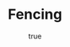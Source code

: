 ---
title: Fencing
description: Pictograms of Olympic sports - Fencing. This is unofficial sample picture. Images of official Olympic pictograms for 1948 Summer Olympics and all Summer Olympics since 1964 can be found in corresponding Official Reports.
languages:
  - en
  - ja
name:
  en: Fencing
  ja: フェンシング
short_description:
  en: Fencing of Olympic sports.
  ja: オリンピック・スポーツのフェンシング。
long_description:
  en: Pictograms of [Olympic](http://en.wikipedia.org/wiki/Olympic_Games) sports - [Fencing](http://en.wikipedia.org/wiki/Fencing). This is unofficial sample picture. Images of official Olympic pictograms for 1948 Summer Olympics and all Summer Olympics since 1964 can be found in corresponding [Official Reports](http://www.la84.org/sports-library-digital-collection/).
  ja: オリンピック・スポーツのフェンシングのピクトグラムです。非公式のサンプル画像です。1948年夏季オリンピックおよび1964年以降のすべての夏季オリンピックの公式ピクトグラム画像は、対応する[オフィシャル・レポート](http://www.la84.org/sports-library-digital-collection/)の中で見つかります。
author:
  en: Thadius856 (SVG conversion) & Parutakupiu (original image)
  ja: Thadius856 (SVG変換) & Parutakupiu (オリジナル画像)
source:
  en: Wikimedia Commons
  ja: ウィキメディア・コモンズ
source_uri: http://commons.wikimedia.org/wiki/File:Fencing_pictogram.svg
permission:
  en: Public domain
  ja: パブリック・ドメイン
links:
  -
    - rdf:type
    - http://www.bbc.co.uk/ontologies/sport/SportsDiscipline
  -
    - owl:sameAs
    - http://dbpedia.org/resource/Fencing
---